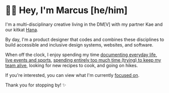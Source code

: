 # 👋🏾 Hey, I'm Marcus [he/him]

I'm a multi-disciplinary creative living in the DM[V] with my partner Kae and our kitkat [Hana](https://www.marcusrelacion.com/hana/).

By day, I'm a product designer that codes and combines these disciplines to build accessible and inclusive design systems, websites, and software.

When off the clock, I enjoy spending my time [documenting everyday life, live events and sports](https://www.marcusrelacion.com//photos/), [spending entirely too much time (trying) to keep my team alive](https://playoverwatch.com/en-us/heroes/ana/), looking for new recipes to cook, and going on hikes.

If you're interested, you can view what I'm currently [focused on](https://www.marcusrelacion.com//now/).

Thank you for stopping by! ✨
